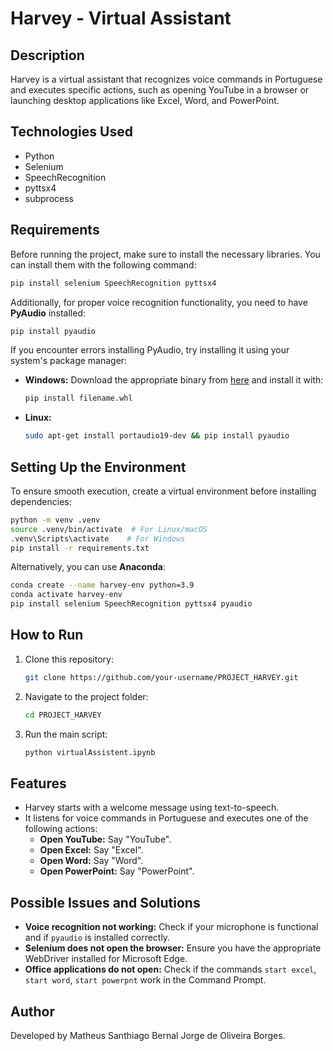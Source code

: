 # Harvey - Virtual Assistant

## Description
Harvey is a virtual assistant that recognizes voice commands in Portuguese and executes specific actions, such as opening YouTube in a browser or launching desktop applications like Excel, Word, and PowerPoint.

## Technologies Used
- Python
- Selenium
- SpeechRecognition
- pyttsx4
- subprocess

## Requirements
Before running the project, make sure to install the necessary libraries. You can install them with the following command:

```sh
pip install selenium SpeechRecognition pyttsx4
```

Additionally, for proper voice recognition functionality, you need to have **PyAudio** installed:

```sh
pip install pyaudio
```
If you encounter errors installing PyAudio, try installing it using your system's package manager:
- **Windows:** Download the appropriate binary from [here](https://www.lfd.uci.edu/~gohlke/pythonlibs/#pyaudio) and install it with:
  ```sh
  pip install filename.whl
  ```
- **Linux:**
  ```sh
  sudo apt-get install portaudio19-dev && pip install pyaudio
  ```

## Setting Up the Environment
To ensure smooth execution, create a virtual environment before installing dependencies:

```sh
python -m venv .venv
source .venv/bin/activate  # For Linux/macOS
.venv\Scripts\activate    # For Windows
pip install -r requirements.txt
```
Alternatively, you can use **Anaconda**:

```sh
conda create --name harvey-env python=3.9
conda activate harvey-env
pip install selenium SpeechRecognition pyttsx4 pyaudio
```

## How to Run

1. Clone this repository:
   ```sh
   git clone https://github.com/your-username/PROJECT_HARVEY.git
   ```
2. Navigate to the project folder:
   ```sh
   cd PROJECT_HARVEY
   ```
3. Run the main script:
   ```sh
   python virtualAssistent.ipynb
   ```

## Features
- Harvey starts with a welcome message using text-to-speech.
- It listens for voice commands in Portuguese and executes one of the following actions:
  - **Open YouTube:** Say "YouTube".
  - **Open Excel:** Say "Excel".
  - **Open Word:** Say "Word".
  - **Open PowerPoint:** Say "PowerPoint".

## Possible Issues and Solutions
- **Voice recognition not working:** Check if your microphone is functional and if `pyaudio` is installed correctly.
- **Selenium does not open the browser:** Ensure you have the appropriate WebDriver installed for Microsoft Edge.
- **Office applications do not open:** Check if the commands `start excel`, `start word`, `start powerpnt` work in the Command Prompt.

## Author
Developed by Matheus Santhiago Bernal Jorge de Oliveira Borges.

